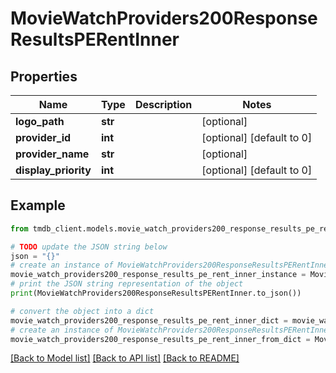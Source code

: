 # MovieWatchProviders200ResponseResultsPERentInner


## Properties

Name | Type | Description | Notes
------------ | ------------- | ------------- | -------------
**logo_path** | **str** |  | [optional] 
**provider_id** | **int** |  | [optional] [default to 0]
**provider_name** | **str** |  | [optional] 
**display_priority** | **int** |  | [optional] [default to 0]

## Example

```python
from tmdb_client.models.movie_watch_providers200_response_results_pe_rent_inner import MovieWatchProviders200ResponseResultsPERentInner

# TODO update the JSON string below
json = "{}"
# create an instance of MovieWatchProviders200ResponseResultsPERentInner from a JSON string
movie_watch_providers200_response_results_pe_rent_inner_instance = MovieWatchProviders200ResponseResultsPERentInner.from_json(json)
# print the JSON string representation of the object
print(MovieWatchProviders200ResponseResultsPERentInner.to_json())

# convert the object into a dict
movie_watch_providers200_response_results_pe_rent_inner_dict = movie_watch_providers200_response_results_pe_rent_inner_instance.to_dict()
# create an instance of MovieWatchProviders200ResponseResultsPERentInner from a dict
movie_watch_providers200_response_results_pe_rent_inner_from_dict = MovieWatchProviders200ResponseResultsPERentInner.from_dict(movie_watch_providers200_response_results_pe_rent_inner_dict)
```
[[Back to Model list]](../README.md#documentation-for-models) [[Back to API list]](../README.md#documentation-for-api-endpoints) [[Back to README]](../README.md)


